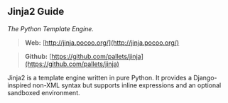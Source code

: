 ## Jinja2 Guide
*The Python Template Engine.*

> **Web:** [http://jinja.pocoo.org/](http://jinja.pocoo.org/)

> **Github:** [https://github.com/pallets/jinja](https://github.com/pallets/jinja)

Jinja2 is a template engine written in pure Python. It provides a Django-inspired non-XML syntax but supports inline expressions and an optional sandboxed environment.
